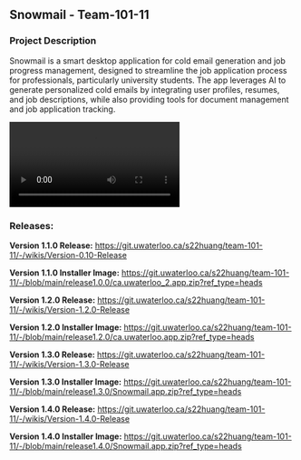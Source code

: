 ## Snowmail - Team-101-11

### Project Description
Snowmail is a smart desktop application for cold email generation and job progress management, designed to streamline the job application process for professionals, particularly university students. The app leverages AI to generate personalized cold emails by integrating user profiles, resumes, and job descriptions, while also providing tools for document management and job application tracking.

![](snowmail.mov)

### Releases:
**Version 1.1.0 Release:** https://git.uwaterloo.ca/s22huang/team-101-11/-/wikis/Version-0.10-Release

**Version 1.1.0 Installer Image:** https://git.uwaterloo.ca/s22huang/team-101-11/-/blob/main/release1.0.0/ca.uwaterloo_2.app.zip?ref_type=heads

**Version 1.2.0 Release:** https://git.uwaterloo.ca/s22huang/team-101-11/-/wikis/Version-1.2.0-Release

**Version 1.2.0 Installer Image:** https://git.uwaterloo.ca/s22huang/team-101-11/-/blob/main/release1.2.0/ca.uwaterloo.app.zip?ref_type=heads


**Version 1.3.0 Release:**  https://git.uwaterloo.ca/s22huang/team-101-11/-/wikis/Version-1.3.0-Release

**Version 1.3.0 Installer Image:**  https://git.uwaterloo.ca/s22huang/team-101-11/-/blob/main/release1.3.0/Snowmail.app.zip?ref_type=heads

**Version 1.4.0 Release:** https://git.uwaterloo.ca/s22huang/team-101-11/-/wikis/Version-1.4.0-Release

**Version 1.4.0 Installer Image:** https://git.uwaterloo.ca/s22huang/team-101-11/-/blob/main/release1.4.0/Snowmail.app.zip?ref_type=heads




